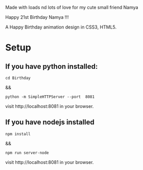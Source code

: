 
Made with loads nd lots of love for my cute small friend Namya

Happy 21st Birthday Namya !!!


A Happy Birthday animation design in CSS3, HTML5.



# Setup

## If you have python installed:
```
cd Birthday
```

&& 

```
python -m SimpleHTTPServer --port  8081
```

visit http://localhost:8081 in your browser.

## If you have nodejs installed
```
npm install
```
&&

```
npm run server-node
```
visit http://localhost:8081 in your browser.

